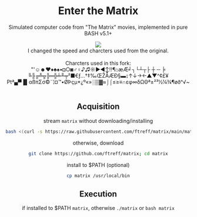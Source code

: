 <div align="center">
<h1>Enter the Matrix</h1>
<p>Simulated computer code from "The Matrix" movies, implemented in pure BASH v5.1+</p>
<img src="https://github.com/user-attachments/assets/122e3c29-a906-40c1-8290-d3916ab6b173">
<br>
I changed the speed and charcters used from the original.
<br><br>
Charcters used in this fork:
<br>
"'☺☻♥♦♣♠•◘○◙♂♀♪♫☼►◄↕‼¶⌂æÆ╛┐└┴┬├ ┼ ─ ╞ ╚╟╔╩╦╠═╬╧╨╤²■€ƒ…†‡‰ŒŽÅÆÐ§▬↨↑↓→←▲▼^¢£¥₧ª▄▀▐▌αßπΣσ©¨¦¤™•ØÞçµ*¿º«»░▒▓≈⌡⌠≤≥≡∩εφ∞δΩΘª±²³½¼¾¶øðⁿ√~
<br><br>

  
## Acquisition
stream `matrix` without downloading/installing
```bash
bash <(curl -s https://raw.githubusercontent.com/ftreff/matrix/main/matrix)
```

otherwise, download
```bash
git clone https://github.com/ftreff/matrix; cd matrix
```

install to $PATH (optional)
```bash
cp matrix /usr/local/bin
```

## Execution
if installed to $PATH `matrix`, otherwise `./matrix` or `bash matrix`
